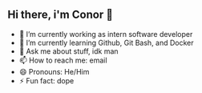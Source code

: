 ## Hi there, i'm Conor 👋

- 🔭 I’m currently working as intern software developer
- 🌱 I’m currently learning Github, Git Bash, and Docker
- 💬 Ask me about stuff, idk man
- 📫 How to reach me: email
- 😄 Pronouns: He/Him
- ⚡ Fun fact: dope

